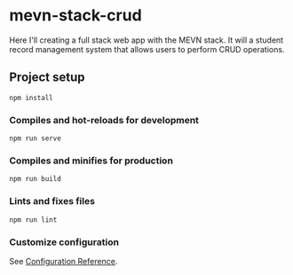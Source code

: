 # mevn-stack-crud
<p>Here I'll creating a full stack web app with the MEVN stack. It will a student record management system that allows users to perform CRUD operations.</p>

## Project setup
```
npm install
```

### Compiles and hot-reloads for development
```
npm run serve
```

### Compiles and minifies for production
```
npm run build
```

### Lints and fixes files
```
npm run lint
```

### Customize configuration
See [Configuration Reference](https://cli.vuejs.org/config/).
